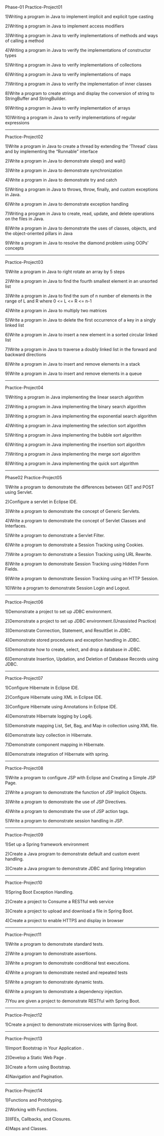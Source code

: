 Phase-01
Practice-Project01

1)Writing a program in Java to implement implicit and explicit type casting

2)Writing a program in Java to implement access modifiers

3)Writing a program in Java to verify implementations of methods and ways of calling a method  

4)Writing a program in Java to verify the implementations of constructor types

5)Writing a program in Java to verify implementations of collections

6)Writing a program in Java to verify implementations of maps

7)Writing a program in Java to verify the implementation of inner classes

8)Write a program to create strings and display the conversion of string to StringBuffer and StringBuilder.

9)Writing a program in Java to verify implementation of arrays

10)Writing a program in Java to verify implementations of regular expressions

-------------------------------------------------------------------------
Practice-Project02

1)Write a program in Java to create a thread by extending the ‘Thread’ class and by implementing the “Runnable” interface

2)Write a program in Java to demonstrate sleep() and wait()

3)Write a program in Java to demonstrate synchronization

4)Write a program in Java to demonstrate try and catch

5)Writing a program in Java to throws, throw, finally, and custom exceptions in Java.

6)Write a program in Java to demonstrate exception handling

7)Writing a program in Java to create, read, update, and delete operations on the files in Java.

8)Write a program in Java to demonstrate the uses of classes, objects, and the object-oriented pillars in Java

9)Write a program in Java to resolve the diamond problem using OOPs’ concepts

-------------------------------------------------------------------------
Practice-Project03

1)Write a program in Java to right rotate an array by 5 steps

2)Write a program in Java to find the fourth smallest element in an unsorted list

3)Write a program in Java to find the sum of n number of elements in the range of L and R where 0 <= L <= R <= n-1

4)Write a program in Java to multiply two matrices

5)Write a program in Java to delete the first occurrence of a key in a singly linked list

6)Write a program in Java to insert a new element in a sorted circular linked list

7)Write a program in Java to traverse a doubly linked list in the forward and backward directions

8)Write a program in Java to insert and remove elements in a stack

9)Write a program in Java to insert and remove elements in a queue

-------------------------------------------------------------------------
Practice-Project04

1)Writing a program in Java implementing the linear search algorithm

2)Writing a program in Java implementing the binary search algorithm

3)Writing a program in Java implementing the exponential search algorithm

4)Writing a program in Java implementing the selection sort algorithm

5)Writing a program in Java implementing the bubble sort algorithm

6)Writing a program in Java implementing the insertion sort algorithm

7)Writing a program in Java implementing the merge sort algorithm

8)Writing a program in Java implementing the quick sort algorithm

-------------------------------------------------------------------------
Phase02
Practice-Project05

1)Write a program to demonstrate the differences between GET and POST using Servlet.

2)Configure a servlet in Eclipse IDE.

3)Write a program to demonstrate the concept of Generic Servlets.

4)Write a program to demonstrate the concept of Servlet Classes and Interfaces.

5)Write a program to demonstrate a Servlet Filter.

6)Write a program to demonstrate a Session Tracking using Cookies.

7)Write a program to demonstrate a Session Tracking using URL Rewrite.

8)Write a program to demonstrate Session Tracking using Hidden Form Fields.

9)Write a program to demonstrate Session Tracking using an HTTP Session.

10)Write a program to demonstrate Session Login and Logout.

-------------------------------------------------------------------------
Practice-Project06

1)Demonstrate a project to set up JDBC environment.

2)Demonstrate a project to set up JDBC environment.(Unassisted Practice)

3)Demonstrate Connection, Statement, and ResultSet in JDBC.

4)Demonstrate stored procedures and exception handling in JDBC.

5)Demonstrate how to create, select, and drop a database in JDBC.

6)Demonstrate Insertion, Updation, and Deletion of Database Records using JDBC.

-------------------------------------------------------------------------
Practice-Project07

1)Configure Hibernate in Eclipse IDE.

2)Configure Hibernate using XML in Eclipse IDE.

3)Configure Hibernate using Annotations in Eclipse IDE.

4)Demonstrate Hibernate logging by Log4j.

5)Demonstrate mapping List, Set, Bag, and Map in collection using XML file.

6)Demonstrate lazy collection in Hibernate.

7)Demonstrate component mapping in Hibernate.

8)Demonstrate integration of Hibernate with spring.

-------------------------------------------------------------------------
Practice-Project08

1)Write a program to configure JSP with Eclipse and Creating a Simple JSP Page.

2)Write a program to demonstrate the function of JSP Implicit Objects.

3)Write a program to demonstrate the use of JSP Directives.

4)Write a program to demonstrate the use of JSP action tags.

5)Write a program to demonstrate session handling in JSP.

-------------------------------------------------------------------------
Practice-Project09

1)Set up a Spring framework environment

2)Create a Java program to demonstrate default and custom event handling.

3)Create a Java program to demonstrate JDBC and Spring Integration

-------------------------------------------------------------------------
Practice-Project10

1)Spring Boot Exception Handling.

2)Create a project to Consume a RESTful web service

3)Create a project to upload and download a file in Spring Boot.

4)Create a project to enable HTTPS and display in browser

-------------------------------------------------------------------------
Practice-Project11

1)Write a program to demonstrate standard tests.

2)Write a program to demonstrate assertions.

3)Write a program to demonstrate conditional test executions.

4)Write a program to demonstrate nested and repeated tests

5)Write a program to demonstrate dynamic tests.

6)Write a program to demonstrate a dependency injection.

7)You are given a project to demonstrate RESTful with Spring Boot.

-------------------------------------------------------------------------
Practice-Project12

1)Create a project to demonstrate microservices with Spring Boot.

-------------------------------------------------------------------------
Practice-Project13

1)Import Bootstrap in Your Application .

2)Develop a Static Web Page .

3)Create a form using Bootstrap.

4)Navigation and Pagination.

-------------------------------------------------------------------------
Practice-Project14

1)Functions and Prototyping.

2)Working with Functions.

3)IIFEs, Callbacks, and Closures.

4)Maps and Classes.